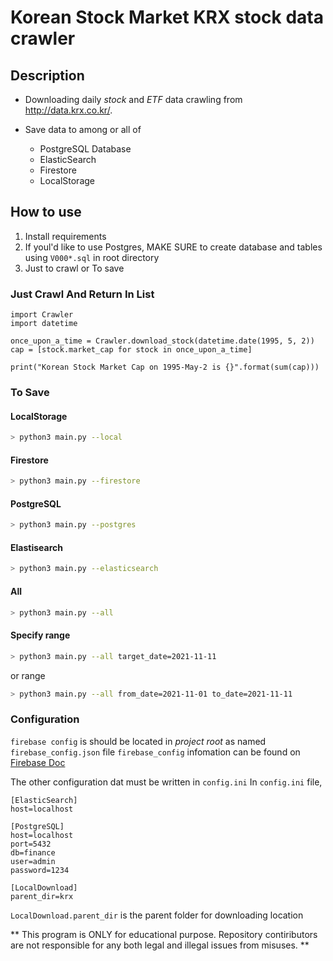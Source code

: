 # Korean Stock Market KRX stock data crawler
## Description
- Downloading daily *stock* and *ETF* data crawling from http://data.krx.co.kr/.

- Save data to among or all of
    - PostgreSQL Database
    - ElasticSearch
    - Firestore
    - LocalStorage

## How to use
1. Install requirements
2. If youl'd like to use Postgres, MAKE SURE to create database and tables using `V000*.sql` in root directory
3. Just to crawl or To save

### Just Crawl And Return In List
```python3 
import Crawler
import datetime

once_upon_a_time = Crawler.download_stock(datetime.date(1995, 5, 2))
cap = [stock.market_cap for stock in once_upon_a_time]

print("Korean Stock Market Cap on 1995-May-2 is {}".format(sum(cap)))
 ```


### To Save

#### LocalStorage
```bash
> python3 main.py --local
```

#### Firestore
```bash
> python3 main.py --firestore
```

#### PostgreSQL
```bash
> python3 main.py --postgres
```

#### Elastisearch
```bash
> python3 main.py --elasticsearch
```

#### All
```bash
> python3 main.py --all
```

#### Specify range
```bash
> python3 main.py --all target_date=2021-11-11
```
or range
```bash
> python3 main.py --all from_date=2021-11-01 to_date=2021-11-11
```

### Configuration
`firebase config` is should be located in *project root* as named `firebase_config.json` file
`firebase_config` infomation can be found on [Firebase Doc](https://support.google.com/firebase/answer/7015592?hl=en#zippy=%2Cin-this-article)

The other configuration dat must be written in `config.ini`
In `config.ini` file,
```
[ElasticSearch]
host=localhost

[PostgreSQL]
host=localhost
port=5432
db=finance
user=admin
password=1234

[LocalDownload]
parent_dir=krx
```

`LocalDownload.parent_dir` is the parent folder for downloading location


** This program is ONLY for educational purpose. Repository contiributors are not responsible for any both legal and illegal issues from misuses. **